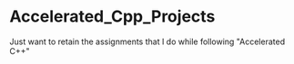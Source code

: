 # Accelerated_Cpp_Projects
Just want to retain the assignments that I do while following "Accelerated C++"

